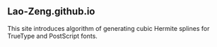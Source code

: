 ## Lao-Zeng.github.io

This site introduces algorithm of generating cubic Hermite splines for TrueType and PostScript fonts.
